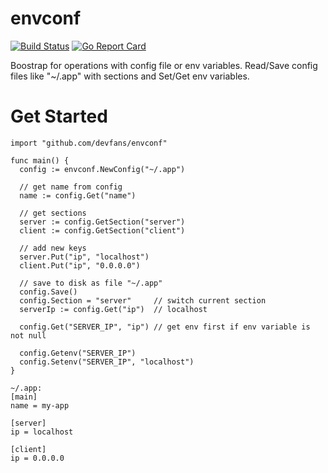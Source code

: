# envconf

[![Build Status](https://travis-ci.org/devfans/envconf.svg?branch=master)](https://travis-ci.org/devfans/envconf)
[![Go Report Card](https://goreportcard.com/badge/github.com/devfans/envconf)](https://goreportcard.com/report/github.com/devfans/envconf)

Boostrap for operations with config file or env variables.
Read/Save config files like "~/.app" with sections and Set/Get env variables.

# Get Started

```
import "github.com/devfans/envconf"

func main() {
  config := envconf.NewConfig("~/.app")

  // get name from config
  name := config.Get("name")

  // get sections
  server := config.GetSection("server")
  client := config.GetSection("client")

  // add new keys
  server.Put("ip", "localhost")
  client.Put("ip", "0.0.0.0")

  // save to disk as file "~/.app"
  config.Save() 
  config.Section = "server"     // switch current section
  serverIp := config.Get("ip")  // localhost

  config.Get("SERVER_IP", "ip") // get env first if env variable is not null

  config.Getenv("SERVER_IP")
  config.Setenv("SERVER_IP", "localhost")
}
```
```
~/.app:
[main]
name = my-app

[server]
ip = localhost

[client]
ip = 0.0.0.0
```
